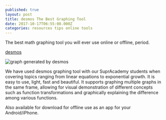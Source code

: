 ```yaml
---
published: true
layout: post
title: desmos The Best Graphing Tool
date: 2017-10-17T06:55:08.000Z
categories: resources tips online tools
---
```

The best math graphing tool you will ever use online or offline, period. 

[desmos](https://www.desmos.com/ "Desmos Graphing")

![graph generated by desmos]({{site.baseurl}}/_posts/desmos-graph.png)


We have used desmos graphing tool with our SuprAcademy students when covering topics ranging from linear equations to exponential growth. It is easy to use, light, fast and beautiful. It supports graphing multiple graphs in the same frame, allowing for visual demonstration of different concepts such as function transformations and graphically explaining the difference among various functions. 

Also available for download for offline use as an app for your Android/iPhone.



